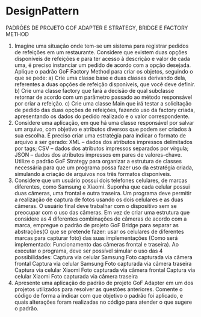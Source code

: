 # DesignPattern
PADRÕES DE PROJETO GOF ADAPTER E STRATEGY, BRIDGE E FACTORY METHOD
1) Imagine uma situação onde tem-se um sistema para registrar pedidos de refeições em um
restaurante. Considere que existem duas opções disponíveis de refeições e para ter acesso à
descrição e valor de cada uma, é preciso instanciar um pedido de acordo com a opção
desejada. Aplique o padrão GoF Factory Method para criar os objetos, seguindo o que se pede:
a) Crie uma classe base e duas classes derivando dela, referentes a duas opções de refeição
disponíveis, que você deve definir.
b) Crie uma classe factory que fará a decisão de qual subclasse retornar de acordo com um
parâmetro passado ao método responsável por criar a refeição.
c) Crie uma classe Main que irá testar a solicitação de pedido das duas opções de refeições,
fazendo uso da factory criada, apresentando os dados do pedido realizado e o valor
correspondente.
2) Considere uma aplicação, em que há uma classe responsável por salvar um arquivo, com
objetivo e atributos diversos que podem ser criados à sua escolha. É preciso criar uma
estratégia para indicar o formato de arquivo a ser gerado: XML – dados dos atributos
impressos delimitados por tags; CSV – dados dos atributos impressos separados por vírgula;
JSON – dados dos atributos impressos em pares de valores-chave. Utilize o padrão GoF
Strategy para organizar a estrutura de classes necessária para que um programa possa fazer
uso da estratégia criada, simulando a criação de arquivos nos três formatos disponíveis.
3) Considere que um usuário possui dois telefones celulares, de marcas diferentes, como
Samsung e Xiaomi. Suponha que cada celular possui duas câmeras, uma frontal e outra
traseira. Um programa deve permitir a realização de captura de fotos usando os dois celulares
e as duas câmeras. O usuário final deve trabalhar com o dispositivo sem se preocupar com o
uso das câmeras. Em vez de criar uma estrutura que considere as 4 diferentes combinações de
câmeras de acordo com a marca, empregue o padrão de projeto GoF Bridge para separar as
abstrações(O que se pretende fazer: usar os celulares de diferentes marcas para capturar foto)
das suas implementações (Como será implementado: Funcionamento das câmeras frontal e
traseira).
Ao executar o programa, deve ser possível simular o uso das 4 possibilidades:
Captura via celular Samsung
Foto capturada via câmera frontal
Captura via celular Samsung
Foto capturada via câmera traseira
Captura via celular Xiaomi
Foto capturada via câmera frontal
Captura via celular Xiaomi
Foto capturada via câmera traseira
4) Apresente uma aplicação do padrão de projeto GoF Adapter em um dos projetos utilizados
para resolver as questões anteriores. Comente o código de forma a indicar com que objetivo
o padrão foi aplicado, e quais alterações foram realizadas no código para atender o que sugere
o padrão.
